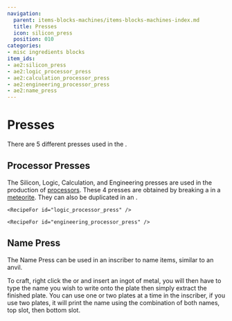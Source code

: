 ```yaml
---
navigation:
  parent: items-blocks-machines/items-blocks-machines-index.md
  title: Presses
  icon: silicon_press
  position: 010
categories:
- misc ingredients blocks
item_ids:
- ae2:silicon_press
- ae2:logic_processor_press
- ae2:calculation_processor_press
- ae2:engineering_processor_press
- ae2:name_press
---
```


# Presses

There are 5 different presses used in the <ItemLink id="inscriber" />.

<Row>
  <ItemImage id="silicon_press" scale="4" />

  <ItemImage id="logic_processor_press" scale="4" />

  <ItemImage id="calculation_processor_press" scale="4" />

  <ItemImage id="engineering_processor_press" scale="4" />
</Row>

<ItemImage id="name_press" scale="4" />

## Processor Presses

The Silicon, Logic, Calculation, and Engineering presses are used in the production of [processors](processors.md).
These 4 presses are obtained by breaking a <ItemLink id="mysterious_cube" /> in a [meteorite](../ae2-mechanics/meteorites.md).
They can also be duplicated in an <ItemLink id="inscriber" />.

<Column>
  <Row>
    <RecipeFor id="silicon_press" />

    <RecipeFor id="logic_processor_press" />
  </Row>

  <Row>
    <RecipeFor id="calculation_processor_press" />

    <RecipeFor id="engineering_processor_press" />
  </Row>
</Column>

## Name Press

The Name Press can be used in an inscriber to name items, similar to an anvil.

To craft, right click the <ItemLink id="certus_quartz_cutting_knife" /> or <ItemLink id="nether_quartz_cutting_knife" />
and insert an ingot of metal, you will then have to type the name you
wish to write onto the plate then simply extract the finished plate. You can use one or two plates at a time in the inscriber,
if you use two plates, it will print the name using the combination of both names, top slot, then bottom slot.
